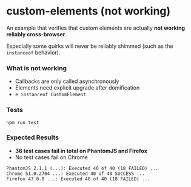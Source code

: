 # custom-elements (not working)

An example that verifies that custom elements are actually __not working reliably cross-browser__.

Especially some quirks will never be reliably shimmed (such as the `instanceof` behavior).


### What is not working

* Callbacks are only called asynchronously
* Elements need explicit upgrade after domification
* `e instanceof CustomElement`


### Tests

```
npm run test
```


### Expected Results

* __36 test cases fail in total on PhantomJS and Firefox__
* No test cases fail on Chrome


```
PhantomJS 2.1.1 (...): Executed 40 of 40 (18 FAILED) ...
Chrome 51.0.2704 ...: Executed 40 of 40 SUCCESS ...
Firefox 47.0.0 ...: Executed 40 of 40 (18 FAILED) ...
```